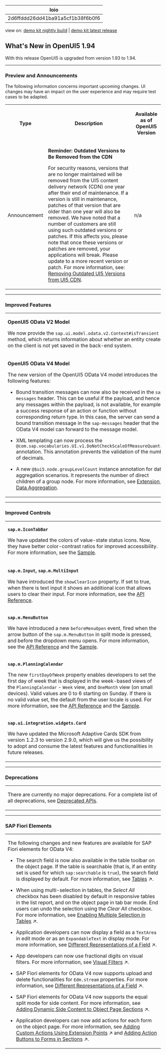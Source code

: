 <!-- loio2d6ffddd26dd41ba91a5cf1b38f6b0f6 -->

| loio |
| -----|
| 2d6ffddd26dd41ba91a5cf1b38f6b0f6 |

<div id="loio">

view on: [demo kit nightly build](https://openui5nightly.hana.ondemand.com/#/topic/2d6ffddd26dd41ba91a5cf1b38f6b0f6) | [demo kit latest release](https://openui5.hana.ondemand.com/#/topic/2d6ffddd26dd41ba91a5cf1b38f6b0f6)</div>

## What's New in OpenUI5 1.94

With this release OpenUI5 is upgraded from version 1.93 to 1.94.

***

<a name="loio2d6ffddd26dd41ba91a5cf1b38f6b0f6__section_yvs_ksr_2qb"/>

### Preview and Announcements

The following information concerns important upcoming changes. UI changes may have an impact on the user experience and may require test cases to be adapted.


<table>
<tr>
<th>

Type



</th>
<th>

Description



</th>
<th>

Available as of OpenUI5 Version



</th>
</tr>
<tr>
<td>

Announcement



</td>
<td>

**Reminder: Outdated Versions to Be Removed from the CDN**

For security reasons, versions that are no longer maintained will be removed from the UI5 content delivery network \(CDN\) one year after their end of maintenance. If a version is still in maintenance, patches of that version that are older than one year will also be removed. We have noted that a number of customers are still using such outdated versions or patches. If this affects you, please note that once these versions or patches are removed, your applications will break. Please update to a more recent version or patch. For more information, see: [Removing Outdated UI5 Versions from UI5 CDN](https://blogs.sap.com/2021/01/26/removing-outdated-ui5-versions-from-ui5-cdn/).



</td>
<td>

n/a



</td>
</tr>
</table>

***

<a name="loio2d6ffddd26dd41ba91a5cf1b38f6b0f6__section_qwl_pb5_zcb"/>

### Improved Features


<table>
<tr>
<td>

**OpenUI5 OData V2 Model**

We now provide the `sap.ui.model.odata.v2.Context#isTransient` method, which returns information about whether an entity created on the client is not yet saved in the back-end system.



</td>
</tr>
<tr>
<td>

**OpenUI5 OData V4 Model**

The new version of the OpenUI5 OData V4 model introduces the following features:

-   Bound transition messages can now also be received in the `sap-messages` header. This can be useful if the payload, and hence any messages within the payload, is not available, for example in a success response of an action or function without corresponding return type. In this case, the server can send a bound transition message in the `sap-messages` header that the OData V4 model can forward to the message model.

-   XML templating can now process the `@com.sap.vocabularies.UI.v1.DoNotCheckScaleOfMeasureQuantity` annotation. This annotation prevents the validation of the number of decimals.

-   A new `@$ui5.node.groupLevelCount` instance annotation for data aggregation scenarios. It represents the number of direct children of a group node. For more information, see [Extension for Data Aggregation](Extension_for_Data_Aggregation_7d91431.md).




</td>
</tr>
</table>

***

<a name="loio2d6ffddd26dd41ba91a5cf1b38f6b0f6__section_rqn_wd5_zcb"/>

### Improved Controls


<table>
<tr>
<td>

**`sap.m.IconTabBar`**

We have updated the colors of value-state status icons. Now, they have better color-contrast ratios for improved accessibility. For more information, see the [Sample](https://openui5.hana.ondemand.com/#/entity/sap.m.IconTabBar/sample/sap.m.sample.IconTabBar).



</td>
</tr>
<tr>
<td>

**`sap.m.Input`, `sap.m.MultiInput`**

We have introduced the `showClearIcon` property. If set to true, when there is text input it shows an additional icon that allows users to clear their input. For more information, see the [API Reference](https://openui5.hana.ondemand.com/#/api/sap.m.Input). 



</td>
</tr>
<tr>
<td>

**`sap.m.MenuButton`**

We have introduced a new `beforeMenuOpen` event, fired when the arrow button of the `sap.m.MenuButton` in split mode is pressed, and before the dropdown menu opens. For more information, see the [API Reference](https://openui5.hana.ondemand.com/#/api/sap.m.MenuButton) and the [Sample](https://openui5.hana.ondemand.com/#/entity/sap.m.MenuButton/sample/sap.m.sample.MenuButton).



</td>
</tr>
<tr>
<td>

**`sap.m.PlanningCalendar`**

The new `firstDayOfWeek` property enables developers to set the first day of week that is displayed in the week-based views of the `PlanningCalendar` - `Week` view, and `OneMonth` view \(on small devices\). Valid values are 0 to 6 starting on Sunday. If there is no valid value set, the default from the user locale is used. For more information, see the [API Reference](https://openui5.hana.ondemand.com/#/api/sap.m.PlanningCalendar) and the [Sample](https://openui5.hana.ondemand.com/#/entity/sap.m.PlanningCalendar/sample/sap.m.sample.PlanningCalendarWithLegend).



</td>
</tr>
<tr>
<td>

 **`sap.ui.integration.widgets.Card`**

We have updated the Microsoft Adaptive Cards SDK from version 1.2.3 to version 2.9.0, which will give us the possibility to adopt and consume the latest features and functionalities in future releases.



</td>
</tr>
</table>

***

<a name="loio2d6ffddd26dd41ba91a5cf1b38f6b0f6__section_cps_cg5_zcb"/>

### Deprecations


<table>
<tr>
<td>

There are currently no major deprecations. For a complete list of all deprecations, see [Deprecated APIs](https://openui5.hana.ondemand.com/#/api/deprecated). 



</td>
</tr>
</table>

***

<a name="loio2d6ffddd26dd41ba91a5cf1b38f6b0f6__section_g3r_bf5_zcb"/>

### SAP Fiori Elements


<table>
<tr>
<td>

The following changes and new features are available for SAP Fiori elements for OData V4:

-   The search field is now also available in the table toolbar on the object page. If the table is searchable \(that is, if an entity set is used for which `sap:searchable` is `true`\), the search field is displayed by default. For more information, see [Tables](https://help.sap.com/viewer/3343ff76a027486c829f8aa5b0fde28f/DEV_SAPUI5_ABAP/en-US/c0f6592a592e47f9bb6d09900de47412.html "Both the list report and the object page support several table types.") :arrow_upper_right:.

-   When using multi-selection in tables, the *Select All* checkbox has been disabled by default in responsive tables in the list report, and on the object page in tab bar mode. End users can undo the selection using the *Clear All* checkbox. For more information, see [Enabling Multiple Selection in Tables](https://help.sap.com/viewer/3343ff76a027486c829f8aa5b0fde28f/DEV_SAPUI5_ABAP/en-US/116b5d82e8c545e2a56e1b51b8b0a9bd.html "This feature enables you to configure whether end users can select a single row or multiple rows in a table while triggering table toolbar actions that require context.") :arrow_upper_right:.

-   Application developers can now display a field as a `TextArea` in edit mode or as an `ExpandableText` in display mode. For more information, see [Different Representations of a Field](https://help.sap.com/viewer/3343ff76a027486c829f8aa5b0fde28f/DEV_SAPUI5_ABAP/en-US/c18ada4bc56e427a9a2df2d1898f28a5.html "Applications can control how the field is represented by using annotations or metadata.") :arrow_upper_right:.

-   App developers can now use fractional digits on visual filters. For more information, see [Visual Filters](https://help.sap.com/viewer/3343ff76a027486c829f8aa5b0fde28f/DEV_SAPUI5_ABAP/en-US/1714720cae984ad8b9d9111937e7cd38.html "An intuitive way of choosing filter values from an associated measure value.") :arrow_upper_right:.

-   SAP Fiori elements for OData V4 now supports upload and delete functionalities for `Edm.stream` properties. For more information, see [Different Representations of a Field](https://help.sap.com/viewer/3343ff76a027486c829f8aa5b0fde28f/DEV_SAPUI5_ABAP/en-US/c18ada4bc56e427a9a2df2d1898f28a5.html "Applications can control how the field is represented by using annotations or metadata.") :arrow_upper_right:.

-   SAP Fiori elements for OData V4 now supports the equal split mode for side content. For more information, see [Adding Dynamic Side Content to Object Page Sections](https://help.sap.com/viewer/3343ff76a027486c829f8aa5b0fde28f/DEV_SAPUI5_ABAP/en-US/8e01a463d3984bfa8b23c2270d40e38c.html "Sometimes it might be necessary to add additional information that is not available with annotations to object page sections or subsections.") :arrow_upper_right:.

-   Application developers can now add actions for each form on the object page. For more information, see [Adding Custom Actions Using Extension Points](https://help.sap.com/viewer/3343ff76a027486c829f8aa5b0fde28f/DEV_SAPUI5_ABAP/en-US/7619517a92414e27b71f02094bd08d06.html "You can use extension points to add custom actions to the list report and the object page.") :arrow_upper_right: and [Adding Action Buttons to Forms in Sections](https://help.sap.com/viewer/3343ff76a027486c829f8aa5b0fde28f/DEV_SAPUI5_ABAP/en-US/e64efdad5bdf4264b54052bd7ab2229a.html "You can add action buttons to the forms contained in sections. These forms are indicated by com.sap.vocabularies.UI.v1.FieldGroup. A form action button is then displayed in the toolbar of the object page section that contains the form.") :arrow_upper_right:.




</td>
</tr>
</table>

